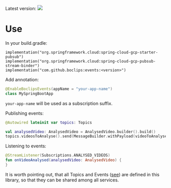 Latest version: [![](https://jitpack.io/v/boclips/events.svg)](https://jitpack.io/#knowledgemotion/events)

# Use

In your build.gradle:
```
implementation("org.springframework.cloud:spring-cloud-gcp-starter-pubsub")
implementation("org.springframework.cloud:spring-cloud-gcp-pubsub-stream-binder")
implementation("com.github.boclips:events:<version>")
```

Add annotation:
```kotlin
@EnableBoclipsEvents(appName = "your-app-name")
class MySpringBootApp
```
`your-app-name` will be used as a subscription suffix.


Publishing events:
```kotlin
@Autowired lateinit var topics: Topics

val analysedVideo: AnalysedVideo = AnalysedVideo.builder().build()
topics.videosToAnalyse().send(MessageBuilder.withPayload(videoToAnalyse).build()) 
```

Listening to events:
```kotlin
@StreamListener(Subscriptions.ANALYSED_VIDEOS)
fun onVideoAnalysed(analysedVideo: AnalysedVideo) {
}
```

It is worth pointing out, that all Topics and Events ([see](src/main/java/com/boclips/events/types)) 
are defined in this library, so that they can be shared among all services.

